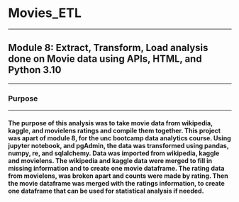 # Movies_ETL
---
## Module 8: Extract, Transform, Load analysis done on Movie data using APIs, HTML, and Python 3.10
---
### Purpose
---
#### The purpose of this analysis was to take movie data from wikipedia, kaggle, and movielens ratings and compile them together. This project was apart of module 8, for the unc bootcamp data analytics course. Using jupyter notebook, and pgAdmin, the data was transformed using pandas, numpy, re, and sqlalchemy. Data was imported from wikipedia, kaggle and movielens. The wikipedia and kaggle data were merged to fill in missing information and to create one movie dataframe. The rating data from movielens, was broken apart and counts were made by rating. Then the movie dataframe was merged with the ratings information, to create one dataframe that can be used for statistical analysis if needed. 
